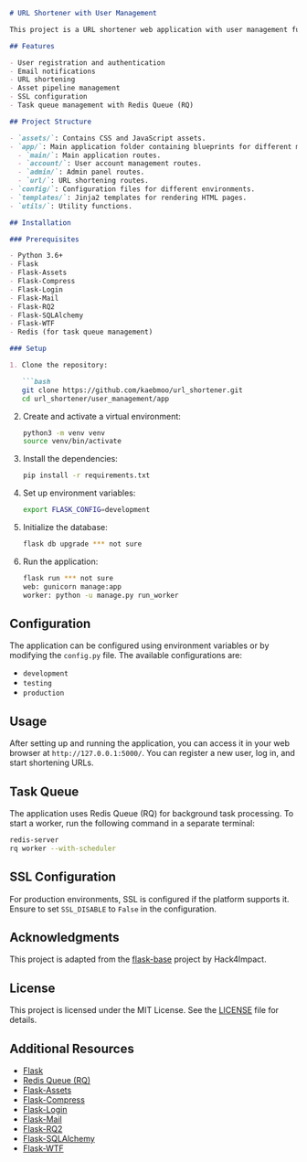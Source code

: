 ```markdown
# URL Shortener with User Management

This project is a URL shortener web application with user management functionalities, built using Flask. It includes features such as user registration, login, email notifications, and URL shortening.

## Features

- User registration and authentication
- Email notifications
- URL shortening
- Asset pipeline management
- SSL configuration
- Task queue management with Redis Queue (RQ)

## Project Structure

- `assets/`: Contains CSS and JavaScript assets.
- `app/`: Main application folder containing blueprints for different modules.
  - `main/`: Main application routes.
  - `account/`: User account management routes.
  - `admin/`: Admin panel routes.
  - `url/`: URL shortening routes.
- `config/`: Configuration files for different environments.
- `templates/`: Jinja2 templates for rendering HTML pages.
- `utils/`: Utility functions.

## Installation

### Prerequisites

- Python 3.6+
- Flask
- Flask-Assets
- Flask-Compress
- Flask-Login
- Flask-Mail
- Flask-RQ2
- Flask-SQLAlchemy
- Flask-WTF
- Redis (for task queue management)

### Setup

1. Clone the repository:

   ```bash
   git clone https://github.com/kaebmoo/url_shortener.git
   cd url_shortener/user_management/app
   ```

2. Create and activate a virtual environment:

   ```bash
   python3 -m venv venv
   source venv/bin/activate
   ```

3. Install the dependencies:

   ```bash
   pip install -r requirements.txt
   ```

4. Set up environment variables:

   ```bash
   export FLASK_CONFIG=development
   ```

5. Initialize the database:

   ```bash
   flask db upgrade *** not sure
   ```

6. Run the application:

   ```bash
   flask run *** not sure
   web: gunicorn manage:app
   worker: python -u manage.py run_worker
   ```

## Configuration

The application can be configured using environment variables or by modifying the `config.py` file. The available configurations are:

- `development`
- `testing`
- `production`

## Usage

After setting up and running the application, you can access it in your web browser at `http://127.0.0.1:5000/`. You can register a new user, log in, and start shortening URLs.

## Task Queue

The application uses Redis Queue (RQ) for background task processing. To start a worker, run the following command in a separate terminal:

```bash
redis-server
rq worker --with-scheduler
```

## SSL Configuration

For production environments, SSL is configured if the platform supports it. Ensure to set `SSL_DISABLE` to `False` in the configuration.

## Acknowledgments

This project is adapted from the [flask-base](https://github.com/hack4impact/flask-base) project by Hack4Impact. 

## License

This project is licensed under the MIT License. See the [LICENSE](LICENSE) file for details.

## Additional Resources

- [Flask](https://flask.palletsprojects.com/)
- [Redis Queue (RQ)](https://python-rq.org/)
- [Flask-Assets](https://flask-assets.readthedocs.io/en/latest/)
- [Flask-Compress](https://github.com/colour-science/flask-compress)
- [Flask-Login](https://flask-login.readthedocs.io/en/latest/)
- [Flask-Mail](https://pythonhosted.org/Flask-Mail/)
- [Flask-RQ2](https://flask-rq2.readthedocs.io/en/latest/)
- [Flask-SQLAlchemy](https://flask-sqlalchemy.palletsprojects.com/)
- [Flask-WTF](https://flask-wtf.readthedocs.io/en/stable/)
```
